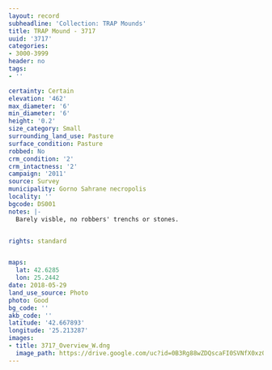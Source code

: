 ```yaml
---
layout: record
subheadline: 'Collection: TRAP Mounds'
title: TRAP Mound - 3717
uuid: '3717'
categories:
- 3000-3999
header: no
tags:
- ''

certainty: Certain
elevation: '462'
max_diameter: '6'
min_diameter: '6'
height: '0.2'
size_category: Small
surrounding_land_use: Pasture
surface_condition: Pasture
robbed: No
crm_condition: '2'
crm_intactness: '2'
campaign: '2011'
source: Survey
municipality: Gorno Sahrane necropolis
locality: ''
bgcode: DS001
notes: |-
  Barely visble, no robbers' trenchs or stones.


rights: standard


maps:
  lat: 42.6285
  lon: 25.2442
date: 2018-05-29
land_use_source: Photo
photo: Good
bg_code: ''
akb_code: ''
latitude: '42.667893'
longitude: '25.213287'
images:
- title: 3717_Overview_W.dng
  image_path: https://drive.google.com/uc?id=0B3Rg88wZDQscaFI0SVNfX0xzQk0
---
```

